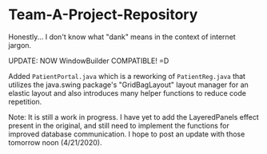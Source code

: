 # Team-A-Project-Repository
Honestly... I don't know what "dank" means in the context of internet jargon.

UPDATE: NOW WindowBuilder COMPATIBLE! =D 

Added `PatientPortal.java` which is a reworking of `PatientReg.java` that utilizes the java.swing package's "GridBagLayout" layout manager for an elastic layout and also introduces many helper functions to reduce code repetition.

Note: It is still a work in progress. I have yet to add the LayeredPanels effect present in the original, and still need to implement the functions for improved database communication. I hope to post an update with those tomorrow noon (4/21/2020).
